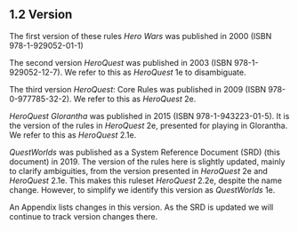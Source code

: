 ## 1.2 Version

The first version of these rules *Hero Wars* was published in 2000 (ISBN 978-1-929052-01-1)

The second version *HeroQuest* was published in 2003 (ISBN 978-1-929052-12-7). We refer to this as *HeroQuest* 1e to disambiguate.

The third version *HeroQuest*: Core Rules was published in 2009 (ISBN 978-0-977785-32-2). We refer to this as *HeroQuest* 2e.

*HeroQuest Glorantha* was published in 2015 (ISBN 978-1-943223-01-5). It is the version of the rules in *HeroQuest* 2e, presented for playing in Glorantha. We refer to this as *HeroQuest* 2.1e.

*QuestWorlds* was published as a System Reference Document (SRD) (this document) in 2019. The version of the rules here is slightly updated, mainly to clarify ambiguities, from the version presented in *HeroQuest* 2e and *HeroQuest* 2.1e. This makes this ruleset *HeroQuest* 2.2e, despite the name change. However, to simplify we identify this version as *QuestWorlds* 1e.

An Appendix lists changes in this version. As the SRD is updated we will continue to track version changes there.